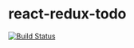# react-redux-todo

[![Build Status](https://travis-ci.com/bassaer/react-redux-todo.svg?branch=master)](https://travis-ci.com/bassaer/react-redux-todo)
